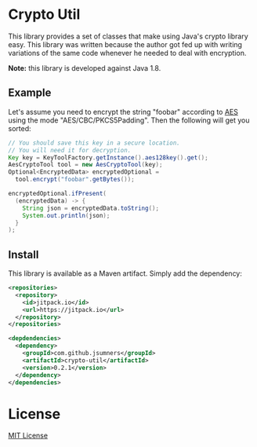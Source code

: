 # Crypto Util

This library provides a set of classes that make using Java's crypto
library easy. This library was written because the author got fed up with
writing variations of the same code whenever he needed to deal with
encryption.

**Note:** this library is developed against Java 1.8.

## Example

Let's assume you need to encrypt the string "foobar" according to
[AES][aes] using the mode "AES/CBC/PKCS5Padding". Then the following
will get you sorted:

```java
// You should save this key in a secure location.
// You will need it for decryption.
Key key = KeyToolFactory.getInstance().aes128key().get();
AesCryptoTool tool = new AesCryptoTool(key);
Optional<EncryptedData> encryptedOptional =
  tool.encrypt("foobar".getBytes());

encryptedOptional.ifPresent(
  (encryptedData) -> {
    String json = encryptedData.toString();
    System.out.println(json);
  }
);
```

## Install

This library is available as a Maven artifact. Simply add the
dependency:

```xml
<repositories>
  <repository>
    <id>jitpack.io</id>
    <url>https://jitpack.io</url>
  </repository>
</repositories>

<depdendencies>
  <dependency>
    <groupId>com.github.jsumners</groupId>
    <artifactId>crypto-util</artifactId>
    <version>0.2.1</version>
  </dependency>
</dependencies>
```

# License

[MIT License](http://jsumners.mit-license.org/)

[aes]: https://en.wikipedia.org/wiki/Advanced_Encryption_Standard